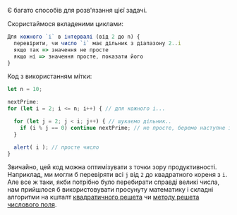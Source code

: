 Є багато способів для розв'язання цієї задачі.

Скористаймося вкладеними циклами:

```js
Для кожного `i` в інтервалі (від 2 до n) {
  перевірити, чи число `i` має дільник з діапазону 2..i
  якщо так => значення не просте
  якщо ні => значення просте, показати його
}
```

Код з використанням мітки:

```js run
let n = 10;

nextPrime:
for (let i = 2; i <= n; i++) { // для кожного i...

  for (let j = 2; j < i; j++) { // шукаємо дільник..
    if (i % j == 0) continue nextPrime; // не просте, беремо наступне i
  }

  alert( i ); // просте число
}
```

Звичайно, цей код можна оптимізувати з точки зору продуктивності. Наприклад, ми могли б перевіряти всі `j` від `2` до квадратного кореня з `i`. Але все ж таки, якби потрібно було перебирати справді великі числа, нам прийшлося б використовувати просунуту математику і складні алгоритми на кшталт [квадратичного решета](https://uk.wikipedia.org/wiki/Квадратичне_решето) чи [методу решета числового поля](https://uk.wikipedia.org/wiki/Метод_решета_числового_поля).
